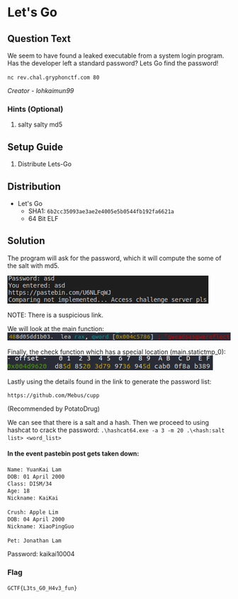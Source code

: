 # Let's Go

## Question Text

We seem to have found a leaked executable from a system login program.
Has the developer left a standard password? 
Lets Go find the password!


`nc rev.chal.gryphonctf.com 80`

*Creator - lohkaimun99*

### Hints (Optional)
1. salty salty md5

## Setup Guide
1. Distribute Lets-Go

## Distribution
- Let's Go
    - SHA1: `6b2cc35093ae3ae2e4005e5b0544fb192fa6621a`
    - 64 Bit ELF

## Solution
The program will ask for the password, which it will compute the some of the salt with md5.

![alt text](solution/qns.png)

NOTE: There is a suspicious link.


We will look at the main function:
![alt text](solution/salt.png)


Finally, the check function which has a special location (main.statictmp_0):
![alt text](solution/hash.png)

Lastly using the details found in the link to generate the password list:
```
https://github.com/Mebus/cupp
```
(Recommended by PotatoDrug)

We can see that there is a salt and a hash.
Then we proceed to using hashcat to crack the password: 
```.\hashcat64.exe -a 3 -m 20 .\<hash:salt list> <word_list>```

#### In the event pastebin post gets taken down:
```
Name: YuanKai Lam
DOB: 01 April 2000
Class: DISM/34
Age: 18
Nickname: KaiKai
 
Crush: Apple Lim
DOB: 04 April 2000
Nickname: XiaoPingGuo
 
Pet: Jonathan Lam
```

Password: kaikai10004

### Flag
`GCTF{L3ts_G0_H4v3_fun}`

